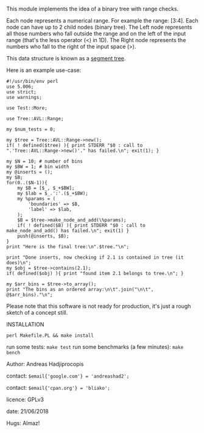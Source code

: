 This module implements the idea of a binary tree with range checks.

Each node represents a numerical range. For
example the range: [3:4].
Each node can have up to 2 child nodes (binary tree). The Left node
represents all those numbers who fall outside the range and on the left
of the input range (that's the less operator (<) in 1D). The Right node
represents the numbers who fall to the right of the input space (>).

This data structure is known as a [segment tree](https://en.wikipedia.org/wiki/Segment_tree).

Here is an example use-case:
```
#!/usr/bin/env perl
use 5.006;
use strict;
use warnings;

use Test::More;

use Tree::AVL::Range;

my $num_tests = 0;

my $tree = Tree::AVL::Range->new();
if( ! defined($tree) ){ print STDERR "$0 : call to ".'Tree::AVL::Range->new()'." has failed.\n"; exit(1); }

my $N = 10; # number of bins
my $BW = 1; # bin width
my @inserts = ();
my $B;
for(0..($N-1)){
	my $B = [$_, $_+$BW];
	my $lab = $_.':'.($_+$BW);
	my %params = (
		'boundaries' => $B,
		'label' => $lab,
	);
	$B = $tree->make_node_and_add(\%params);
	if( ! defined($B) ){ print STDERR "$0 : call to make_node_and_add() has failed.\n"; exit(1) }
	push(@inserts, $B);
}
print "Here is the final tree:\n".$tree."\n";

print "Done inserts, now checking if 2.1 is contained in tree (it does)\n";
my $obj = $tree->contains(2.1);
if( defined($obj) ){ print "found item 2.1 belongs to tree.\n"; }

my $arr_bins = $tree->to_array();
print "The bins as an ordered array:\n\t".join("\n\t", @$arr_bins)."\n";
```

Please note that this software is not ready for production, it's just
a rough sketch of a concept still.

INSTALLATION

```perl Makefile.PL && make install```

run some tests: ```make test```
run some benchmarks (a few minutes): ```make bench```


Author: Andreas Hadjiprocopis

contact: ```$email{'google.com'} = 'andreashad2';```

contact: ```$email{'cpan.org'} = 'bliako';```

licence: GPLv3

date: 21/06/2018

Hugs: Almaz!
